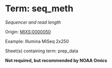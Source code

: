 # Term: seq_meth

*Sequencer and read length*

Origin: [MIXS:0000050](https://w3id.org/mixs/0000050)

Example: Illumina MiSeq 2x250

Sheet(s) containing term: prep_data

**Not required, but recommended by NOAA Omics**